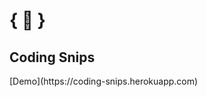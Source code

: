 <h1 styl="text-align:center">{ 🍺 }</h1>
<h2>Coding Snips</h2>
[Demo](https://coding-snips.herokuapp.com)
